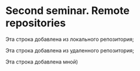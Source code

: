 # Second seminar. Remote repositories

Эта строка добавлена из локального репозитория;

Эта строка добавлена из удаленного репозитория;

Эта строка добавлена мной)
